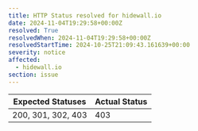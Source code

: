 ```yaml
---
title: HTTP Status resolved for hidewall.io
date: 2024-11-04T19:29:58+00:00Z
resolved: True
resolvedWhen: 2024-11-04T19:29:58+00:00Z
resolvedStartTime: 2024-10-25T21:09:43.161639+00:00
severity: notice
affected:
  - hidewall.io
section: issue
---
```


| Expected Statuses | Actual Status  |
|-------------------|----------------|
| 200, 301, 302, 403 | 403 |
